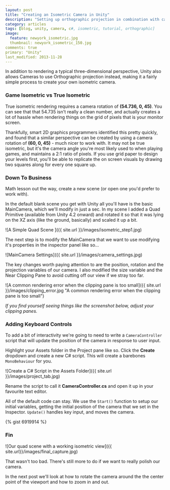 ```yaml
---
layout: post
title: "Creating an Isometric Camera in Unity"
description: "Setting up orthographic projection in combination with camera rotation angles to create a functional isometric perspective with keyboard controls in Unity"
category: articles
tags: [blog, unity, camera, c#, isometric, tutorial, orthographic]
image:
  feature: newyork_isometric.jpg
  thumbnail: newyork_isometric_150.jpg
comments: true
primary: "Unity"
last_modified: 2013-11-28
---
```


In addition to rendering a typical three-dimensional perspective, Unity also allows Cameras to use Orthographic projection instead, making it a fairly simple process to create your own isometric camera.

### Game Isometric vs True Isometric

True isometric rendering requires a camera rotation of **(54.736, 0, 45)**. You can see that that 54.735 isn't really a clean number, and actually creates a lot of hassle when rendering things on the grid of pixels that is your monitor screen.

Thankfully, smart 2D graphics programmers identified this pretty quickly, and found that a similar perspective can be created by using a camera rotation of **(60, 0, 45)** - much nicer to work with. It may not be true isometric, but it's the camera angle you're most likely used to when playing games, and maintains a 2:1 ratio of pixels. If you use grid paper to design your levels first, you'll be able to replicate the on screen visuals by drawing two squares along for every one square up.

### Down To Business

Math lesson out the way, create a new scene (or open one you'd prefer to work with).

In the default blank scene you get with Unity all you'll have is the basic MainCamera, which we'll modify in just a sec. In my scene I added a Quad Primitive (available from Unity 4.2 onward) and rotated it so that it was lying on the XZ axis (like the ground, basically) and scaled it up a bit.

![A Simple Quad Scene ]({{ site.url }}/images/isometric_step1.jpg)

The next step is to modify the MainCamera that we want to use modifying it's properties in the inspector panel like so...

![MainCamera Settings]({{ site.url }}/images/camera_settings.jpg)

The key changes worth paying attention to are the position, rotation and the projection variables of our camera. I also modified the size variable and the Near Clipping Pane to avoid cutting off our view if we stray too far.

![A common rendering error when the clipping pane is too small]({{ site.url }}/images/clipping_error.jpg "A common rendering error when the clipping pane is too small")

*If you find yourself seeing things like the screenshot below, adjust your clipping panes.*

### Adding Keyboard Controls

To add a bit of interactivity we're going to need to write a `CameraController` script that will update the position of the camera in response to user input.

Highlight your Assets folder in the Project pane like so. Click the **Create** dropdown and create a new C# script. This will create a barebones `MonoBehaviour` for you.

![Create a C# Script in the Assets Folder]({{ site.url }}/images/project_tab.jpg)

Rename the script to call it **CameraController.cs** and open it up in your favourite text editor.

All of the default code can stay. We use the `Start()` function to setup our initial variables, getting the initial position of the camera that we set in the Inspector. `Update()` handles key input, and moves the camera.


{% gist 6919914 %}

### Fin

![Our quad scene with a working isometric view]({{ site.url}}/images/final_capture.jpg)

That wasn't too bad. There's still more to do if we want to really polish our camera.

In the next post we'll look at how to rotate the camera around the the center point of the viewport and how to zoom in and out.